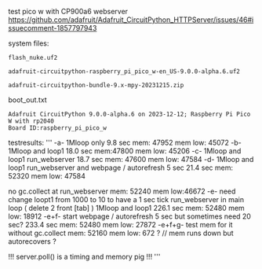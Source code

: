 test pico w with CP900a6 webserver
https://github.com/adafruit/Adafruit_CircuitPython_HTTPServer/issues/46#issuecomment-1857797943

system files:
```
flash_nuke.uf2

adafruit-circuitpython-raspberry_pi_pico_w-en_US-9.0.0-alpha.6.uf2

adafruit-circuitpython-bundle-9.x-mpy-20231215.zip
```

boot_out.txt
```
Adafruit CircuitPython 9.0.0-alpha.6 on 2023-12-12; Raspberry Pi Pico W with rp2040
Board ID:raspberry_pi_pico_w

```


testresults:
'''
-a-
1Mloop only
9.8 sec mem: 47952 mem low: 45072
-b-
1Mloop and loop1
18.0 sec mem:47800 mem low: 45206
-c-
1Mloop and loop1 run_webserver
18.7 sec mem: 47600 mem low: 47584
-d-
1Mloop and loop1 run_webserver and webpage / autorefresh 5 sec
21.4 sec mem: 52320 mem low: 47584

no gc.collect at run_webserver mem: 52240 mem low:46672
-e-
need change loopt1 from 1000 to 10 to have a 1 sec tick
run_webserver in main loop ( delete 2 front [tab] )
1Mloop and loop1
226.1 sec mem: 52480 mem low: 18912
-e+f-
start webpage / autorefresh 5 sec but sometimes need 20 sec?
233.4 sec mem: 52480 mem low: 27872
-e+f+g-
test mem for it without gc.collect
mem: 52160 mem low: 672 ? // mem runs down but autorecovers ?

!!! server.poll() is a timing and memory pig !!!
'''  